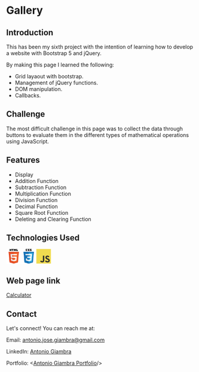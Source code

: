 # Gallery

<h2>Introduction</h2>
<p>This has been my sixth project with the intention of learning how to develop a website with Bootstrap 5 and jQuery. 
  
By making this page I learned the following: 

- Grid layaout with bootstrap.
- Management of jQuery functions.
- DOM manipulation.
- Callbacks.

<h2>Challenge</h2>
<p>The most difficult challenge in this page was to collect the data through buttons to evaluate them in the different types of mathematical operations using JavaScript.</p>

<h2>Features</h2>

- Display
- Addition Function
- Subtraction Function
- Multiplication Function
- Division Function
- Decimal Function
- Square Root Function
- Deleting and Clearing Function

<h2>Technologies Used</h2>
<p align="left"><img src="https://raw.githubusercontent.com/devicons/devicon/master/icons/html5/html5-original-wordmark.svg" alt="html5" width="40" height="40"/><img src="https://raw.githubusercontent.com/devicons/devicon/master/icons/css3/css3-original-wordmark.svg" alt="css3" width="40" height="40"/><img src="https://raw.githubusercontent.com/devicons/devicon/master/icons/javascript/javascript-original.svg" alt="javascript" width="40" height="40"/></p>

<h2>Web page link</h2>
<a href="https://calculatorantocode9.netlify.app/">Calculator</a>
<h2>Contact</h2>

Let's connect! You can reach me at:

Email: antonio.jose.giambra@gmail.com

LinkedIn: [Antonio Giambra](https://www.linkedin.com/in/antonio-giambra-castellanos-293148233/)

Portfolio: <[Antonio Giambra Portfolio](https://antonimason-portfolio.netlify.app/)/>
